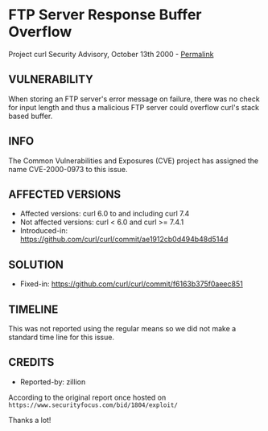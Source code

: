 FTP Server Response Buffer Overflow
===================================

Project curl Security Advisory, October 13th 2000 -
[Permalink](https://curl.se/docs/CVE-2000-0973.html)

VULNERABILITY
-------------

When storing an FTP server's error message on failure, there was no check for
input length and thus a malicious FTP server could overflow curl's stack based
buffer.

INFO
----

The Common Vulnerabilities and Exposures (CVE) project has assigned the name
CVE-2000-0973 to this issue.

AFFECTED VERSIONS
-----------------

- Affected versions: curl 6.0 to and including curl 7.4
- Not affected versions: curl < 6.0 and curl >= 7.4.1
- Introduced-in: https://github.com/curl/curl/commit/ae1912cb0d494b48d514d

SOLUTION
------------

- Fixed-in: https://github.com/curl/curl/commit/f6163b375f0aeec851

TIMELINE
---------

This was not reported using the regular means so we did not make a standard
time line for this issue.

CREDITS
-------

- Reported-by: zillion

According to the original report once hosted on
`https://www.securityfocus.com/bid/1804/exploit/`

Thanks a lot!
